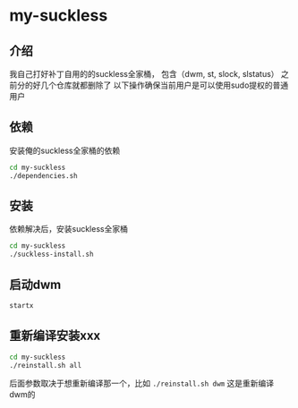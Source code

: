 # my-suckless

## 介绍
我自己打好补丁自用的的suckless全家桶， 包含（dwm, st, slock, slstatus）
之前分的好几个仓库就都删除了
以下操作确保当前用户是可以使用sudo提权的普通用户
## 依赖
安装俺的suckless全家桶的依赖
```bash
cd my-suckless
./dependencies.sh
```
## 安装
依赖解决后，安装suckless全家桶
```bash
cd my-suckless
./suckless-install.sh
```
## 启动dwm
```bash
startx
```
## 重新编译安装xxx
```bash
cd my-suckless
./reinstall.sh all
```
后面参数取决于想重新编译那一个，比如
`./reinstall.sh dwm`
这是重新编译dwm的